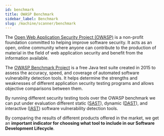 ```yaml
---
id: benchmark
title: OWASP Benchmark
sidebar_label: Benchmark
slug: /machine/scanner/benchmark
---
```


The [Open Web Application Security Project (OWASP)](https://owasp.org/)
is a non-profit foundation committed to helping improve software security.
It acts as an open,
online community where anyone can contribute to the production of
material in the field of web application security and benefit from the
information available.

The [OWASP Benchmark Project](https://owasp.org/www-project-benchmark/)
is a free Java test suite created in 2015 to assess the accuracy, speed,
and coverage of automated software vulnerability detection tools.
It helps determine the strengths and weaknesses of different application
security testing programs and allows objective comparisons between them.

By running different security testing tools over the OWASP benchmark we can put under evaluation different
static ([SAST](https://www.gartner.com/en/information-technology/glossary/static-application-security-testing-sast)),
dynamic ([DAST](https://www.gartner.com/en/information-technology/glossary/dynamic-application-security-testing-dast)),
and interactive ([IAST](https://www.comparitech.com/net-admin/what-is-iast/))
software vulnerability detection tools.

By comparing the results of different products offered in the market,
we get an **important indicator for choosing what tool to include in our
Software Development Lifecycle**.
